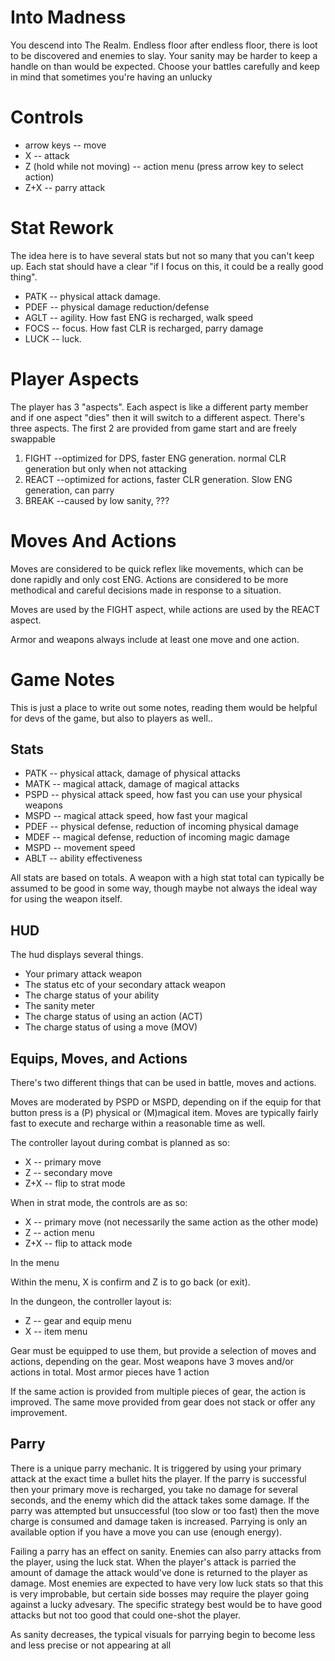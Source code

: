 # Into Madness

You descend into The Realm. Endless floor after endless floor, there is loot to be discovered and enemies to slay. Your sanity may be harder to keep a handle on than would be expected. Choose your battles carefully and keep in mind that sometimes you're having an unlucky 

# Controls

* arrow keys -- move
* X -- attack
* Z (hold while not moving) -- action menu (press arrow key to select action)
* Z+X -- parry attack


# Stat Rework

The idea here is to have several stats but not so many that you can't keep up. Each stat should have a clear "if I focus on this, it could be a really good thing". 

* PATK -- physical attack damage.
* PDEF -- physical damage reduction/defense
* AGLT -- agility. How fast ENG is recharged, walk speed
* FOCS -- focus. How fast CLR is recharged, parry damage
* LUCK -- luck.

# Player Aspects

The player has 3 "aspects". Each aspect is like a different party member and if one aspect "dies" then it will switch to a different aspect. 
There's three aspects. The first 2 are provided from game start and are freely swappable

1. FIGHT --optimized for DPS, faster ENG generation. normal CLR generation but only when not attacking
2. REACT --optimized for actions, faster CLR generation. Slow ENG generation, can parry
3. BREAK --caused by low sanity, ???

# Moves And Actions

Moves are considered to be quick reflex like movements, which can be done rapidly and only cost ENG. Actions are considered to be more methodical and careful decisions made in response to a situation. 

Moves are used by the FIGHT aspect, while actions are used by the REACT aspect. 

Armor and weapons always include at least one move and one action. 

# Game Notes

This is just a place to write out some notes, reading them would be helpful for devs of the game, but also to players as well..

## Stats

* PATK -- physical attack, damage of physical attacks
* MATK -- magical attack, damage of magical attacks
* PSPD -- physical attack speed, how fast you can use your physical weapons
* MSPD -- magical attack speed, how fast your magical
* PDEF -- physical defense, reduction of incoming physical damage
* MDEF -- magical defense, reduction of incoming magic damage
* MSPD -- movement speed
* ABLT -- ability effectiveness

All stats are based on totals. A weapon with a high stat total can typically be assumed to be good in some way, though maybe not always the ideal way for using the weapon itself.

## HUD

The hud displays several things.
* Your primary attack weapon
* The status etc of your secondary attack weapon
* The charge status of your ability
* The sanity meter
* The charge status of using an action (ACT)
* The charge status of using a move (MOV)

## Equips, Moves, and Actions

There's two different things that can be used in battle, moves and actions. 

Moves are moderated by PSPD or MSPD, depending on if the equip for that button press is a (P) physical or (M)magical item. Moves are typically fairly fast to execute and recharge within a reasonable time as well. 

The controller layout during combat is planned as so:

* X -- primary move
* Z -- secondary move
* Z+X -- flip to strat mode

When in strat mode, the controls are as so:

* X -- primary move (not necessarily the same action as the other mode)
* Z -- action menu
* Z+X -- flip to attack mode

In the menu

Within the menu, X is confirm and Z is to go back (or exit).

In the dungeon, the controller layout is:

* Z -- gear and equip menu
* X -- item menu

Gear must be equipped to use them, but provide a selection of moves and actions, depending on the gear. Most weapons have 3 moves and/or actions in total. Most armor pieces have 1 action

If the same action is provided from multiple pieces of gear, the action is improved. The same move provided from gear does not stack or offer any improvement.

## Parry

There is a unique parry mechanic. It is triggered by using your primary attack at the exact time a bullet hits the player. If the parry is successful then your primary move is recharged, you take no damage for several seconds, and the enemy which did the attack takes some damage. If the parry was attempted but unsuccessful (too slow or too fast) then the move charge is consumed and damage taken is increased. Parrying is only an available option if you have a move you can use (enough energy). 

Failing a parry has an effect on sanity. Enemies can also parry attacks from the player, using the luck stat. When the player's attack is parried the amount of damage the attack would've done is returned to the player as damage. Most enemies are expected to have very low luck stats so that this is very improbable, but certain side bosses may require the player going against a lucky advesary. The specific strategy best would be to have good attacks but not too good that could one-shot the player.

As sanity decreases, the typical visuals for parrying begin to become less and less precise or not appearing at all


